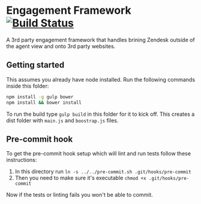 # Engagement Framework [![Build Status](https://magnum.travis-ci.com/zendesk/engagement_framework.svg?token=eFe58axP7zq8qUuk6pMA&branch=master)](https://magnum.travis-ci.com/zendesk/engagement_framework)


A 3rd party engagement framework that handles brining Zendesk outside of the agent view and onto 3rd party websites.

## Getting started

This assumes you already have node installed. Run the following commands inside this folder:

```bash
npm install -g gulp bower
npm install && bower install
```

To run the build type `gulp build` in this folder for it to kick off. This creates a dist folder with `main.js` and `boostrap.js`  files.

## Pre-commit hook

To get the pre-commit hook setup which will lint and run tests follow these instructions:

1. In this directory run `ln -s ../../pre-commit.sh .git/hooks/pre-commit`
1. Then you need to make sure it's executable `chmod +x .git/hooks/pre-commit`

Now if the tests or linting fails you won't be able to commit.

